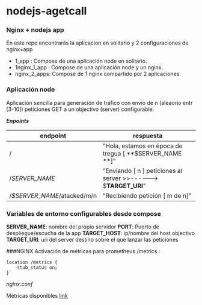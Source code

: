 # nodejs-agetcall

### Nginx + nodejs app

En este repo encontrarás la aplicacion en solitario y 2 configuraciones de nginx+app

- 1_app : Compose de una aplicación node en solitario.
- 1nginx_1_app : Compose de una aplicación node y un nginx.
- nginx_2_apps: Compose de 1 nginx compartido por 2 aplicaciones

### Aplicación node
Aplicación sencilla para generación de tráfico con  envío de n (aleaorio entr [3-10]) peticiones GET a un objectivo (server) configurable.

***Enpoints***

| endpoint  | respuesta |
| ------------- | ------------- |
| /   | "Hola, estamos en época de tregua  [ **$SERVER_NAME **]"  |
| /*SERVER_NAME*   | "Enviando [ n ] peticiones al server >>------> $**TARGET_URI**"  |
| /*$SERVER_NAME*/atacked/m/n  | "Recibiendo petición [ m de n]"  |

### Variables de entorno configurables desde compose

**SERVER_NAME**: nombre  del propio servidor
**PORT**: Puerto de despliegue/escucha de la app
**TARGET_HOST**: ip/nombre del host objectivo
**TARGET_URI**: uri del server destino sobre el que lanzar las peticiones


###NGINX
Activación de métricas para prometheus  /metrics :
```
location /metrics {
    stub_status on;
}`

```
*nginx.conf*

Métricas disponibles [link](https://docs.nginx.com/nginx-ingress-controller/logging-and-monitoring/prometheus/ "link")
